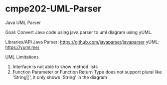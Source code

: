 # cmpe202-UML-Parser
Java UML Parser

Goal:
Convert Java code using java parser to uml diagram using yUML.

Libraries/API
Java Parser: https://github.com/javaparser/javaparser
yUML: https://yuml.me/


UML Limitations
1. Interface is not able to show method lists
2. Function Parameter or Function Return Type does not support plural like 'String[]', it only shows 'String' in the diagram